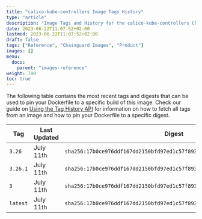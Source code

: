 ```yaml
---
title: "calico-kube-controllers Image Tags History"
type: "article"
description: "Image Tags and History for the calico-kube-controllers Chainguard Image"
date: 2023-06-22T11:07:52+02:00
lastmod: 2023-06-22T11:07:52+02:00
draft: false
tags: ["Reference", "Chainguard Images", "Product"]
images: []
menu:
  docs:
    parent: "images-reference"
weight: 700
toc: true
---
```


The following table contains the most recent tags and digests that can be used to pin your Dockerfile to a specific build of this image. Check our guide on [Using the Tag History API](/chainguard/chainguard-images/using-the-tag-history-api/) for information on how to fetch all tags from an image and how to pin your Dockerfile to a specific digest.

| Tag      | Last Updated | Digest                                                                    |
|----------|--------------|---------------------------------------------------------------------------|
| `3.26`   | July 11th    | `sha256:17b0ce976ddf167dd2150bfd97ed1c57f89301b95beb43e87f282d01bbe32d13` |
| `3.26.1` | July 11th    | `sha256:17b0ce976ddf167dd2150bfd97ed1c57f89301b95beb43e87f282d01bbe32d13` |
| `3`      | July 11th    | `sha256:17b0ce976ddf167dd2150bfd97ed1c57f89301b95beb43e87f282d01bbe32d13` |
| `latest` | July 11th    | `sha256:17b0ce976ddf167dd2150bfd97ed1c57f89301b95beb43e87f282d01bbe32d13` |
